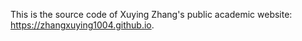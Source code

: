 This is the source code of Xuying Zhang's public academic website: https://zhangxuying1004.github.io.
